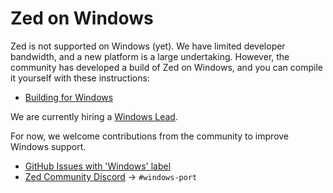 # Zed on Windows

Zed is not supported on Windows (yet). We have limited developer bandwidth, and a
new platform is a large undertaking. However, the community has developed
a build of Zed on Windows, and you can compile it yourself with these instructions:

- [Building for Windows](./development/windows.md)

We are currently hiring a [Windows Lead](https://zed.dev/jobs/windows-lead).

For now, we welcome contributions from the community to improve Windows support.

- [GitHub Issues with 'Windows' label](https://github.com/zed-industries/zed/issues?q=is%3Aissue+is%3Aopen+label%3Awindows)
- [Zed Community Discord](https://zed.dev/community-links) -> `#windows-port`
